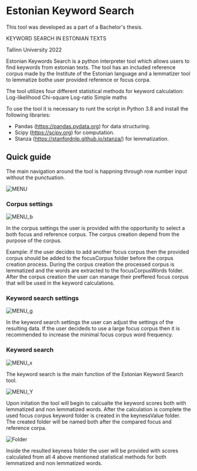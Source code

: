 # Estonian Keyword Search

This tool was developed as a part of a Bachelor's thesis.

KEYWORD SEARCH IN ESTONIAN TEXTS

Tallinn University 2022

Estonian Keywords Search is a python interpreter  tool which allows users to find keywords from estonian texts. The tool has an included reference corpus made by the Institute of the Estonian language and a lemmatizer tool to lemmatize bothe user provided reference or focus corpa.  

The tool utilizes four different statistical methods for keyword calculation:
Log-likelihood
Chi-square
Log-ratio
Simple maths


To use the tool it is necessary to  runt the script in Python 3.8 and install the following libraries:
  * Pandas (https://pandas.pydata.org) for data structuring.
  * Scipy (https://scipy.org) for computation.
  * Stanza (https://stanfordnlp.github.io/stanza/) for lemmatization.

## Quick guide

The main navigation around the tool is happning through row number input without the punctuation.

![MENU](https://user-images.githubusercontent.com/55134673/166155542-7dea63a6-a73a-42fe-88ca-5400d86bfa64.jpg)

### Corpus settings

![MENU_b](https://user-images.githubusercontent.com/55134673/166156066-4e68b084-d008-4574-96aa-79a48fdd2abb.jpg)

In the corpus settings the user is provided with the opportunity to select a both focus and reference corpus. 
The corpus creation depend from the purpose of the corpus.

Example: if the user decides to add another focus corpus then the provided corpus should be added to the focusCorpus folder before the corpus creation process. During the corpus creation the processed corpus is lemmatized and the words are extracted to the focusCorpusWords folder. After the corpus creation the user can manage their preffered focus corpus that will be used in the keyword calculations.


### Keyword search settings

![MENU_g](https://user-images.githubusercontent.com/55134673/166156057-e9f11b3d-a218-406f-aa59-3f99d114c6f0.jpg)

In the keyword search settings the user can adjust the settings of the resulting data. If the user decideds to use a large focus corpus then it is recommended to increase the minimal focus corpus word frequency. 

### Keyword search

![MENU_x](https://user-images.githubusercontent.com/55134673/166156590-70061b7a-c97e-4544-aa6e-08da0e8736ed.jpg)

The keyword search is the main function of the Estonian Keyword Search tool. 

![MENU_Y](https://user-images.githubusercontent.com/55134673/166156605-bcb25ae7-a6c2-4719-8f75-a3066317056f.jpg)

Upon initation the tool will begin to calcualte the keyword scores both with lemmatized and non lemmatized words. After the calculation is complete the used focus corpus keyword folder is created in the keynessValue folder. The created folder will be named both after the compared focus and reference corpa. 

![Folder](https://user-images.githubusercontent.com/55134673/166156645-bf485d1f-ed7c-4869-83dc-c0a3f1625c8d.PNG)

Inside the resulted keyness folder the user will be provided with scores calculated from all 4 above mentioned statistical methods for both lemmatized and non lemmatized words. 
